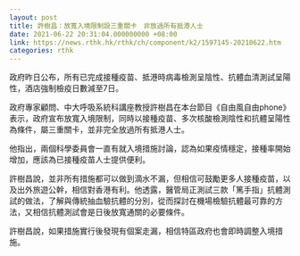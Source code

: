 ```yaml
---
layout: post
title: 許樹昌：放寬入境限制設三重關卡　非放過所有抵港人士
date: 2021-06-22 20:31:04.000000000 +08:00
link: https://news.rthk.hk/rthk/ch/component/k2/1597145-20210622.htm
categories: rthk
---
```


政府昨日公布，所有已完成接種疫苗、抵港時病毒檢測呈陰性、抗體血清測試呈陽性，酒店強制檢疫日數減至7日。

政府專家顧問、中大呼吸系統科講座教授許樹昌在本台節目《自由風自由phone》表示，政府宣布放寬入境限制，同時以接種疫苗、多次核酸檢測陰性和抗體呈陽性為條件，屬三重關卡，並非完全放過所有抵港人士。

他指出，兩個科學委員會一直有就入境措施討論，認為如果疫情穩定，接種率開始增加，應該為已接種疫苗人士提供便利。

許樹昌說，並非所有措施都可以做到滴水不漏，但相信可鼓勵更多人接種疫苗，以及出外旅遊公幹，相信對香港有利。他透露，醫管局正測試三款「篤手指」抗體測試的做法，了解與傳統抽血驗抗體的分別，從而探討在機場檢驗抗體最可靠的方法，又相信抗體測試會是日後放寬通關的必要條件。

許樹昌說，如果措施實行後發現有個案走漏，相信特區政府也會即時調整入境措施。
